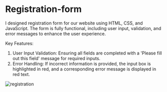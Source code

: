 # Registration-form
I designed registration form for our website using HTML, CSS, and JavaScript. The form is fully functional, including user input, validation, and error messages to enhance the user experience.

Key Features:
1. User Input Validation: Ensuring all fields are completed with a 'Please fill out this field' message for required inputs.
2. Error Handling: If incorrect information is provided, the input box is highlighted in red, and a corresponding error message is displayed in red text.

 ![registration](https://github.com/PushpaVishwakarma/Registration-form/assets/116655535/56bf51b6-6015-4ea0-aeec-b1ce582ca2d3)

